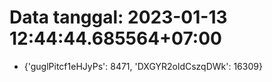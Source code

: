 # Data tanggal: 2023-01-13 12:44:44.685564+07:00

* {'guglPitcf1eHJyPs': 8471, 'DXGYR2oldCszqDWk': 16309}
